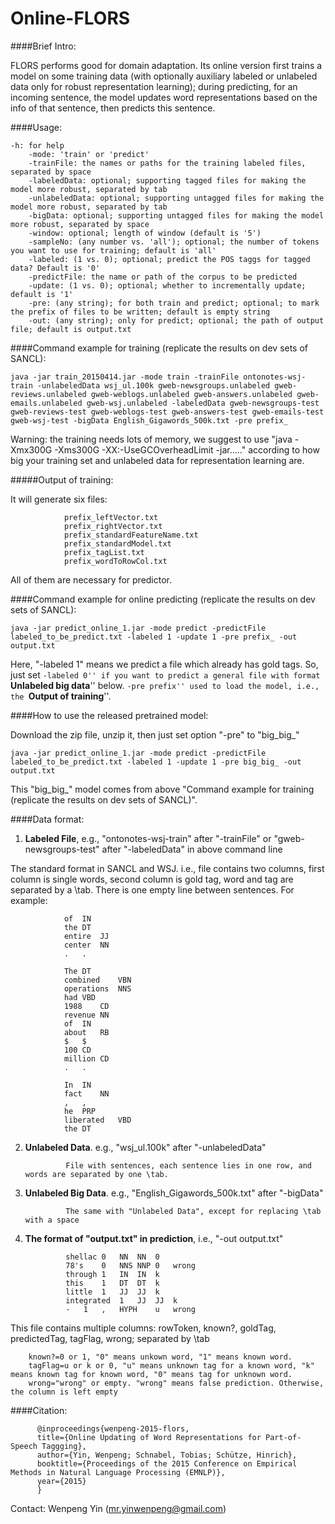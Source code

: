 # Online-FLORS

####Brief Intro: 

   FLORS performs good for domain adaptation. Its online version first trains a model on some training data (with optionally auxiliary
   labeled or unlabeled data only for robust representation learning); during predicting, for an incoming sentence, the 
   model updates word representations based on the info of that sentence, then predicts this sentence. 

####Usage:

    -h: for help
		-mode: 'train' or 'predict'
		-trainFile: the names or paths for the training labeled files, separated by space
		-labeledData: optional; supporting tagged files for making the model more robust, separated by tab
		-unlabeledData: optional; supporting untagged files for making the model more robust, separated by tab
		-bigData: optional; supporting untagged files for making the model more robust, separated by space
		-window: optional; length of window (default is '5')
		-sampleNo: (any number vs. 'all'); optional; the number of tokens you want to use for training; default is 'all'
		-labeled: (1 vs. 0); optional; predict the POS taggs for tagged data? Default is '0'
		-predictFile: the name or path of the corpus to be predicted
		-update: (1 vs. 0); optional; whether to incrementally update; default is '1'
		-pre: (any string); for both train and predict; optional; to mark the prefix of files to be written; default is empty string
		-out: (any string); only for predict; optional; the path of output file; default is output.txt




####Command example for training (replicate the results on dev sets of SANCL):

    java -jar train_20150414.jar -mode train -trainFile ontonotes-wsj-train -unlabeledData wsj_ul.100k gweb-newsgroups.unlabeled gweb-reviews.unlabeled gweb-weblogs.unlabeled gweb-answers.unlabeled gweb-emails.unlabeled gweb-wsj.unlabeled -labeledData gweb-newsgroups-test gweb-reviews-test gweb-weblogs-test gweb-answers-test gweb-emails-test gweb-wsj-test -bigData English_Gigawords_500k.txt -pre prefix_

Warning: the training needs lots of memory, we suggest to use "java -Xmx300G -Xms300G -XX:-UseGCOverheadLimit -jar....." according to how big  your training set and unlabeled data for representation learning are.

#####Output of training:

It will generate six files:

				prefix_leftVector.txt
				prefix_rightVector.txt
				prefix_standardFeatureName.txt
				prefix_standardModel.txt
				prefix_tagList.txt
				prefix_wordToRowCol.txt

All of them are necessary for predictor.

####Command example for online predicting (replicate the results on dev sets of SANCL):

    java -jar predict_online_1.jar -mode predict -predictFile labeled_to_be_predict.txt -labeled 1 -update 1 -pre prefix_ -out output.txt

Here, "-labeled 1" means we predict a file which already has gold tags. So, just set ``-labeled 0'' if you want to predict a general file with format ``**Unlabeled big data**'' below. ``-pre prefix'' used to load the model, i.e., the ``**Output of training**''.

####How to use the released pretrained model:

Download the zip file, unzip it, then just set option "-pre" to "big_big_"

    java -jar predict_online_1.jar -mode predict -predictFile labeled_to_be_predict.txt -labeled 1 -update 1 -pre big_big_ -out output.txt

This "big_big_" model comes from above "Command example for training (replicate the results on dev sets of SANCL)".

####Data format:

1) **Labeled File**, e.g., "ontonotes-wsj-train" after "-trainFile" or "gweb-newsgroups-test" after "-labeledData" in above command line

The standard format in SANCL and WSJ. i.e., file contains two columns, first column is single words, second column is gold tag, word and tag are separated by a \tab. There is one empty line between sentences. For example:

				of	IN
				the	DT
				entire	JJ
				center	NN
				.	.
				
				The	DT
				combined	VBN
				operations	NNS
				had	VBD
				1988	CD
				revenue	NN
				of	IN
				about	RB
				$	$
				100	CD
				million	CD
				.	.
				
				In	IN
				fact	NN
				,	,
				he	PRP
				liberated	VBD
				the	DT

2) **Unlabeled Data**. e.g., "wsj_ul.100k" after "-unlabeledData" 

				File with sentences, each sentence lies in one row, and words are separated by one \tab. 

3) **Unlabeled Big Data**. e.g., "English_Gigawords_500k.txt" after "-bigData"

				The same with "Unlabeled Data", except for replacing \tab with a space


4) **The format of "output.txt" in prediction**, i.e., "-out output.txt"

				shellac	0	NN	NN	0
				78's	0	NNS	NNP	0	wrong
				through	1	IN	IN	k
				this	1	DT	DT	k
				little	1	JJ	JJ	k
				integrated	1	JJ	JJ	k
				-	1	,	HYPH	u	wrong

This file contains multiple columns: rowToken, known?, goldTag, predictedTag, tagFlag, wrong; separated by \tab

		known?=0 or 1, "0" means unkown word, "1" means known word.
		tagFlag=u or k or 0, "u" means unknown tag for a known word, "k" means known tag for known word, "0" means tag for unknown word.
		wrong="wrong" or empty. "wrong" means false prediction. Otherwise, the column is left empty



####Citation:
 
          @inproceedings{wenpeng-2015-flors,
          title={Online Updating of Word Representations for Part-of-Speech Taggging},
          author={Yin, Wenpeng; Schnabel, Tobias; Schütze, Hinrich},
          booktitle={Proceedings of the 2015 Conference on Empirical Methods in Natural Language Processing (EMNLP)},
          year={2015}
          }




Contact:
             Wenpeng Yin (mr.yinwenpeng@gmail.com)
